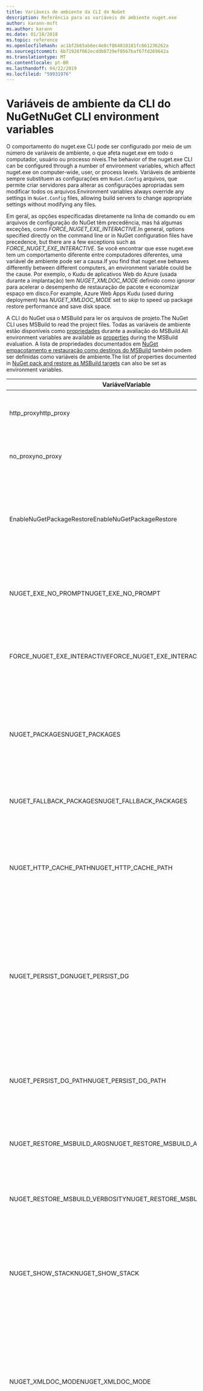 ```yaml
---
title: Variáveis de ambiente da CLI do NuGet
description: Referência para as variáveis de ambiente nuget.exe
author: karann-msft
ms.author: karann
ms.date: 01/18/2018
ms.topic: reference
ms.openlocfilehash: ac1bf2b65ab6ec4e8cf864810181fc661236262a
ms.sourcegitcommit: 6b71926f062ecddb8729ef8567baf67fd269642a
ms.translationtype: MT
ms.contentlocale: pt-BR
ms.lasthandoff: 04/22/2019
ms.locfileid: "59931976"
---
```

# <a name="nuget-cli-environment-variables"></a><span data-ttu-id="a1595-103">Variáveis de ambiente da CLI do NuGet</span><span class="sxs-lookup"><span data-stu-id="a1595-103">NuGet CLI environment variables</span></span>

<span data-ttu-id="a1595-104">O comportamento do nuget.exe CLI pode ser configurado por meio de um número de variáveis de ambiente, o que afeta nuget.exe em todo o computador, usuário ou processo níveis.</span><span class="sxs-lookup"><span data-stu-id="a1595-104">The behavior of the nuget.exe CLI can be configured through a number of environment variables, which affect nuget.exe on computer-wide, user, or process levels.</span></span> <span data-ttu-id="a1595-105">Variáveis de ambiente sempre substituem as configurações em `NuGet.Config` arquivos, que permite criar servidores para alterar as configurações apropriadas sem modificar todos os arquivos.</span><span class="sxs-lookup"><span data-stu-id="a1595-105">Environment variables always override any settings in `NuGet.Config` files, allowing build servers to change appropriate settings without modifying any files.</span></span>

<span data-ttu-id="a1595-106">Em geral, as opções especificadas diretamente na linha de comando ou em arquivos de configuração do NuGet têm precedência, mas há algumas exceções, como *FORCE_NUGET_EXE_INTERACTIVE*.</span><span class="sxs-lookup"><span data-stu-id="a1595-106">In general, options specified directly on the command line or in NuGet configuration files have precedence, but there are a few exceptions such as *FORCE_NUGET_EXE_INTERACTIVE*.</span></span> <span data-ttu-id="a1595-107">Se você encontrar que esse nuget.exe tem um comportamento diferente entre computadores diferentes, uma variável de ambiente pode ser a causa.</span><span class="sxs-lookup"><span data-stu-id="a1595-107">If you find that nuget.exe behaves differently between different computers, an environment variable could be the cause.</span></span> <span data-ttu-id="a1595-108">Por exemplo, o Kudu de aplicativos Web do Azure (usada durante a implantação) tem *NUGET_XMLDOC_MODE* definido como *ignorar* para acelerar o desempenho de restauração de pacote e economizar espaço em disco.</span><span class="sxs-lookup"><span data-stu-id="a1595-108">For example, Azure Web Apps Kudu (used during deployment) has *NUGET_XMLDOC_MODE* set to *skip* to speed up package restore performance and save disk space.</span></span>

<span data-ttu-id="a1595-109">A CLI do NuGet usa o MSBuild para ler os arquivos de projeto.</span><span class="sxs-lookup"><span data-stu-id="a1595-109">The NuGet CLI uses MSBuild to read the project files.</span></span> <span data-ttu-id="a1595-110">Todas as variáveis de ambiente estão disponíveis como [propriedades](/visualstudio/msbuild/msbuild-command-line-reference) durante a avaliação do MSBuild.</span><span class="sxs-lookup"><span data-stu-id="a1595-110">All environment variables are available as [properties](/visualstudio/msbuild/msbuild-command-line-reference) during the MSBuild evaluation.</span></span>
<span data-ttu-id="a1595-111">A lista de propriedades documentados em [NuGet empacotamento e restauração como destinos do MSBuild](../reference/msbuild-targets.md#restore-properties) também podem ser definidas como variáveis de ambiente.</span><span class="sxs-lookup"><span data-stu-id="a1595-111">The list of properties documented in [NuGet pack and restore as MSBuild targets](../reference/msbuild-targets.md#restore-properties) can also be set as environment variables.</span></span>

| <span data-ttu-id="a1595-112">Variável</span><span class="sxs-lookup"><span data-stu-id="a1595-112">Variable</span></span> | <span data-ttu-id="a1595-113">Descrição</span><span class="sxs-lookup"><span data-stu-id="a1595-113">Description</span></span> | <span data-ttu-id="a1595-114">Comentários</span><span class="sxs-lookup"><span data-stu-id="a1595-114">Remarks</span></span> |
| --- | --- | --- |
| <span data-ttu-id="a1595-115">http_proxy</span><span class="sxs-lookup"><span data-stu-id="a1595-115">http_proxy</span></span> | <span data-ttu-id="a1595-116">Proxy HTTP usado para operações de HTTP do NuGet.</span><span class="sxs-lookup"><span data-stu-id="a1595-116">Http proxy used for NuGet HTTP operations.</span></span> | <span data-ttu-id="a1595-117">Isso deve ser especificado como `http://<username>:<password>@proxy.com`.</span><span class="sxs-lookup"><span data-stu-id="a1595-117">This would be specified as `http://<username>:<password>@proxy.com`.</span></span> |
| <span data-ttu-id="a1595-118">no_proxy</span><span class="sxs-lookup"><span data-stu-id="a1595-118">no_proxy</span></span> | <span data-ttu-id="a1595-119">Configura os domínios para ignorar o proxy que usa.</span><span class="sxs-lookup"><span data-stu-id="a1595-119">Configures domains to bypass from using proxy.</span></span> | <span data-ttu-id="a1595-120">Especificado como domínios separados por vírgula (,).</span><span class="sxs-lookup"><span data-stu-id="a1595-120">Specified as domains separated by comma (,).</span></span> |
| <span data-ttu-id="a1595-121">EnableNuGetPackageRestore</span><span class="sxs-lookup"><span data-stu-id="a1595-121">EnableNuGetPackageRestore</span></span> | <span data-ttu-id="a1595-122">Sinalizador para se NuGet implicitamente deve conceder consentimento se exigido pelo pacote de restauração.</span><span class="sxs-lookup"><span data-stu-id="a1595-122">Flag for if NuGet should implicitly grant consent if that's required by package on restore.</span></span> | <span data-ttu-id="a1595-123">Sinalizador especificado é tratado como *verdadeira* ou *1*, qualquer outro valor tratado como sinalizador não definido.</span><span class="sxs-lookup"><span data-stu-id="a1595-123">Specified flag is treated as *true* or *1*, any other value treated as flag not set.</span></span> |
| <span data-ttu-id="a1595-124">NUGET_EXE_NO_PROMPT</span><span class="sxs-lookup"><span data-stu-id="a1595-124">NUGET_EXE_NO_PROMPT</span></span> | <span data-ttu-id="a1595-125">Impede que o arquivo exe para solicitar credenciais.</span><span class="sxs-lookup"><span data-stu-id="a1595-125">Prevents the exe for prompting for credentials.</span></span> | <span data-ttu-id="a1595-126">Qualquer valor exceto a cadeia de caracteres nula ou vazia será tratada como esse sinalizador conjunto/verdadeiro.</span><span class="sxs-lookup"><span data-stu-id="a1595-126">Any value except null or empty string will be treated as this flag set/true.</span></span> |
| <span data-ttu-id="a1595-127">FORCE_NUGET_EXE_INTERACTIVE</span><span class="sxs-lookup"><span data-stu-id="a1595-127">FORCE_NUGET_EXE_INTERACTIVE</span></span> | <span data-ttu-id="a1595-128">Variável de ambiente global para forçar o modo interativo.</span><span class="sxs-lookup"><span data-stu-id="a1595-128">Global environment variable to force interactive mode.</span></span> | <span data-ttu-id="a1595-129">Qualquer valor exceto a cadeia de caracteres nula ou vazia será tratada como esse sinalizador conjunto/verdadeiro.</span><span class="sxs-lookup"><span data-stu-id="a1595-129">Any value except null or empty string will be treated as this flag set/true.</span></span> |
| <span data-ttu-id="a1595-130">NUGET_PACKAGES</span><span class="sxs-lookup"><span data-stu-id="a1595-130">NUGET_PACKAGES</span></span> | <span data-ttu-id="a1595-131">Caminho a ser usado para o *global-packages* pasta conforme descrito em [gerenciar as pastas de cache e de pacotes globais](../consume-packages/managing-the-global-packages-and-cache-folders.md).</span><span class="sxs-lookup"><span data-stu-id="a1595-131">Path to use for the *global-packages* folder as described on [Managing the global packages and cache folders](../consume-packages/managing-the-global-packages-and-cache-folders.md).</span></span> | <span data-ttu-id="a1595-132">Especificado como o caminho absoluto.</span><span class="sxs-lookup"><span data-stu-id="a1595-132">Specified as absolute path.</span></span> |
| <span data-ttu-id="a1595-133">NUGET_FALLBACK_PACKAGES</span><span class="sxs-lookup"><span data-stu-id="a1595-133">NUGET_FALLBACK_PACKAGES</span></span> | <span data-ttu-id="a1595-134">Pastas de pacotes globais de fallback.</span><span class="sxs-lookup"><span data-stu-id="a1595-134">Global fallback packages folders.</span></span> | <span data-ttu-id="a1595-135">Caminhos de pasta absoluto separados por ponto e vírgula (;).</span><span class="sxs-lookup"><span data-stu-id="a1595-135">Absolute folder paths separated by semicolon (;).</span></span> |
| <span data-ttu-id="a1595-136">NUGET_HTTP_CACHE_PATH</span><span class="sxs-lookup"><span data-stu-id="a1595-136">NUGET_HTTP_CACHE_PATH</span></span> | <span data-ttu-id="a1595-137">Caminho a ser usado para o *http-cache* pasta conforme descrito em [gerenciar as pastas de cache e de pacotes globais](../consume-packages/managing-the-global-packages-and-cache-folders.md).</span><span class="sxs-lookup"><span data-stu-id="a1595-137">Path to use for the *http-cache* folder as described on [Managing the global packages and cache folders](../consume-packages/managing-the-global-packages-and-cache-folders.md).</span></span> | <span data-ttu-id="a1595-138">Especificado como o caminho absoluto.</span><span class="sxs-lookup"><span data-stu-id="a1595-138">Specified as absolute path.</span></span> |
| <span data-ttu-id="a1595-139">NUGET_PERSIST_DG</span><span class="sxs-lookup"><span data-stu-id="a1595-139">NUGET_PERSIST_DG</span></span> | <span data-ttu-id="a1595-140">Sinalizador que indica se os arquivos de dg (dados coletados do MSBuild) devem ser persistentes.</span><span class="sxs-lookup"><span data-stu-id="a1595-140">Flag indicating if dg files (data collected from MSBuild) should be persisted.</span></span> | <span data-ttu-id="a1595-141">Especificado como *verdadeira* ou *falso* será armazenado (padrão), se NUGET_PERSIST_DG_PATH não definida para o diretório temporário (NuGetScratch pasta no diretório temporário do atual ambiente).</span><span class="sxs-lookup"><span data-stu-id="a1595-141">Specified as *true* or *false* (default), if NUGET_PERSIST_DG_PATH not set will be stored to temporary directory (NuGetScratch folder in current environment temp directory).</span></span> |
| <span data-ttu-id="a1595-142">NUGET_PERSIST_DG_PATH</span><span class="sxs-lookup"><span data-stu-id="a1595-142">NUGET_PERSIST_DG_PATH</span></span> | <span data-ttu-id="a1595-143">Caminho para manter os arquivos de GD.</span><span class="sxs-lookup"><span data-stu-id="a1595-143">Path to persist dg files.</span></span> | <span data-ttu-id="a1595-144">Especificado como o caminho absoluto, essa opção é usada apenas quando *NUGET_PERSIST_DG* é definido como true.</span><span class="sxs-lookup"><span data-stu-id="a1595-144">Specified as absolute path, this option is only used when *NUGET_PERSIST_DG* is set to true.</span></span> |
| <span data-ttu-id="a1595-145">NUGET_RESTORE_MSBUILD_ARGS</span><span class="sxs-lookup"><span data-stu-id="a1595-145">NUGET_RESTORE_MSBUILD_ARGS</span></span> | <span data-ttu-id="a1595-146">Define os argumentos adicionais do MSBuild.</span><span class="sxs-lookup"><span data-stu-id="a1595-146">Sets additional MSBuild arguments.</span></span> | |
| <span data-ttu-id="a1595-147">NUGET_RESTORE_MSBUILD_VERBOSITY</span><span class="sxs-lookup"><span data-stu-id="a1595-147">NUGET_RESTORE_MSBUILD_VERBOSITY</span></span> | <span data-ttu-id="a1595-148">Define o nível de detalhes de log do MSBuild.</span><span class="sxs-lookup"><span data-stu-id="a1595-148">Sets the MSBuild log verbosity.</span></span> | <span data-ttu-id="a1595-149">O padrão é *silencioso* ("/ v: q").</span><span class="sxs-lookup"><span data-stu-id="a1595-149">Default is *quiet* ("/v:q").</span></span> <span data-ttu-id="a1595-150">Os valores possíveis *q [uiet]*, *Minimal*, *n [ormal]*, *Detailed*, e *diag [nostic]*.</span><span class="sxs-lookup"><span data-stu-id="a1595-150">Possible values *q[uiet]*, *m[inimal]*, *n[ormal]*, *d[etailed]*, and *diag[nostic]*.</span></span> |
| <span data-ttu-id="a1595-151">NUGET_SHOW_STACK</span><span class="sxs-lookup"><span data-stu-id="a1595-151">NUGET_SHOW_STACK</span></span> | <span data-ttu-id="a1595-152">Determina se a exceção completa (incluindo o rastreamento de pilha) deve ser exibida ao usuário.</span><span class="sxs-lookup"><span data-stu-id="a1595-152">Determines whether the full exception (including stack trace) should be displayed to the user.</span></span> | <span data-ttu-id="a1595-153">Especificado como *verdadeira* ou *falso* (padrão).</span><span class="sxs-lookup"><span data-stu-id="a1595-153">Specified as *true* or *false* (default).</span></span> |
| <span data-ttu-id="a1595-154">NUGET_XMLDOC_MODE</span><span class="sxs-lookup"><span data-stu-id="a1595-154">NUGET_XMLDOC_MODE</span></span> | <span data-ttu-id="a1595-155">Determina como a extração do arquivo de documentação de XML de assemblies deve ser tratada.</span><span class="sxs-lookup"><span data-stu-id="a1595-155">Determines how assemblies XML documentation file extraction should be handled.</span></span> | <span data-ttu-id="a1595-156">Os modos suportados são *ignore* (não extraia os arquivos de documentação XML), *compactar* (armazenar arquivos de documento XML como um arquivo zip) ou *none* (padrão, trate os arquivos de documento XML como normal arquivos).</span><span class="sxs-lookup"><span data-stu-id="a1595-156">Supported modes are *skip* (do not extract XML documentation files), *compress* (store XML doc files as a zip archive) or *none* (default, treat XML doc files as regular files).</span></span> |
| <span data-ttu-id="a1595-157">NUGET_CERT_REVOCATION_MODE</span><span class="sxs-lookup"><span data-stu-id="a1595-157">NUGET_CERT_REVOCATION_MODE</span></span> | <span data-ttu-id="a1595-158">Determina como para verificar o status de revogação do certificado usado para assinar um pacote, é executada quando um pacote assinado é instalado ou restaurado.</span><span class="sxs-lookup"><span data-stu-id="a1595-158">Determines how the revocation status check of the certificate used to sign a package, is performed when a signed package is installed or restored.</span></span> <span data-ttu-id="a1595-159">Quando não definido, o padrão é `online`.</span><span class="sxs-lookup"><span data-stu-id="a1595-159">When not set, defaults to `online`.</span></span>| <span data-ttu-id="a1595-160">Os valores possíveis *on-line* (padrão), *offline*.</span><span class="sxs-lookup"><span data-stu-id="a1595-160">Possible values *online* (default), *offline*.</span></span>  <span data-ttu-id="a1595-161">Relacionado ao [NU3028](../reference/errors-and-warnings/NU3028.md)</span><span class="sxs-lookup"><span data-stu-id="a1595-161">Related to [NU3028](../reference/errors-and-warnings/NU3028.md)</span></span> |

